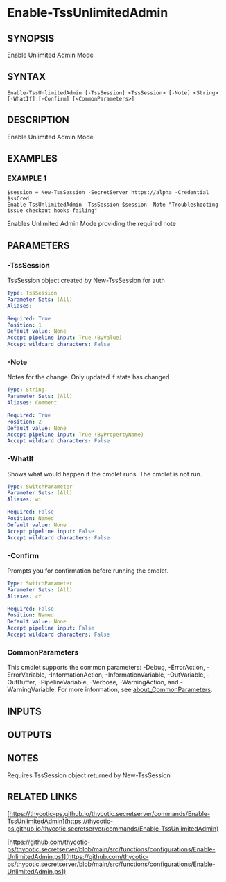 # Enable-TssUnlimitedAdmin

## SYNOPSIS
Enable Unlimited Admin Mode

## SYNTAX

```
Enable-TssUnlimitedAdmin [-TssSession] <TssSession> [-Note] <String> [-WhatIf] [-Confirm] [<CommonParameters>]
```

## DESCRIPTION
Enable Unlimited Admin Mode

## EXAMPLES

### EXAMPLE 1
```
$session = New-TssSession -SecretServer https://alpha -Credential $ssCred
Enable-TssUnlimitedAdmin -TssSession $session -Note "Troubleshooting issue checkout hooks failing"
```

Enables Unlimited Admin Mode providing the required note

## PARAMETERS

### -TssSession
TssSession object created by New-TssSession for auth

```yaml
Type: TssSession
Parameter Sets: (All)
Aliases:

Required: True
Position: 1
Default value: None
Accept pipeline input: True (ByValue)
Accept wildcard characters: False
```

### -Note
Notes for the change.
Only updated if state has changed

```yaml
Type: String
Parameter Sets: (All)
Aliases: Comment

Required: True
Position: 2
Default value: None
Accept pipeline input: True (ByPropertyName)
Accept wildcard characters: False
```

### -WhatIf
Shows what would happen if the cmdlet runs.
The cmdlet is not run.

```yaml
Type: SwitchParameter
Parameter Sets: (All)
Aliases: wi

Required: False
Position: Named
Default value: None
Accept pipeline input: False
Accept wildcard characters: False
```

### -Confirm
Prompts you for confirmation before running the cmdlet.

```yaml
Type: SwitchParameter
Parameter Sets: (All)
Aliases: cf

Required: False
Position: Named
Default value: None
Accept pipeline input: False
Accept wildcard characters: False
```

### CommonParameters
This cmdlet supports the common parameters: -Debug, -ErrorAction, -ErrorVariable, -InformationAction, -InformationVariable, -OutVariable, -OutBuffer, -PipelineVariable, -Verbose, -WarningAction, and -WarningVariable. For more information, see [about_CommonParameters](http://go.microsoft.com/fwlink/?LinkID=113216).

## INPUTS

## OUTPUTS

## NOTES
Requires TssSession object returned by New-TssSession

## RELATED LINKS

[https://thycotic-ps.github.io/thycotic.secretserver/commands/Enable-TssUnlimitedAdmin](https://thycotic-ps.github.io/thycotic.secretserver/commands/Enable-TssUnlimitedAdmin)

[https://github.com/thycotic-ps/thycotic.secretserver/blob/main/src/functions/configurations/Enable-UnlimitedAdmin.ps1](https://github.com/thycotic-ps/thycotic.secretserver/blob/main/src/functions/configurations/Enable-UnlimitedAdmin.ps1)

